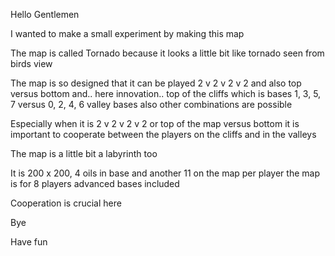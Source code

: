 Hello Gentlemen  

I wanted to make a small experiment by making this map  

The map is called Tornado because it looks a little bit like tornado seen from birds view  

The map is so designed that it can be played 2 v 2 v 2 v 2 and also top versus bottom and.. here innovation.. top of the cliffs which is bases 1, 3, 5, 7 versus 0, 2, 4, 6 valley bases  also other combinations are possible  

Especially when it is 2 v 2 v 2 v 2 or top of the map versus bottom it is important to cooperate between the players on the cliffs and in the valleys  

The map is a little bit a labyrinth too  

It is 200 x 200, 4 oils in base and another 11 on the map per player  the map is for 8 players  advanced bases included  

Cooperation is crucial here  

Bye  

Have fun  
